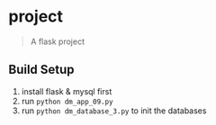 # project

> A flask project

## Build Setup

1. install flask & mysql first
2. run  ``` python dm_app_09.py ```
3. run ``` python dm_database_3.py ``` to init the databases